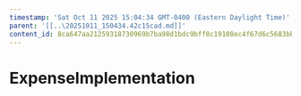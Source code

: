 ```yaml
---
timestamp: 'Sat Oct 11 2025 15:04:34 GMT-0400 (Eastern Daylight Time)'
parent: '[[..\20251011_150434.42c15cad.md]]'
content_id: 8ca647aa21259318730969b7ba98d1bdc9bff8c19108ec4f67d6c5683bbb455a
---
```


# ExpenseImplementation
